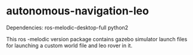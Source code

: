 # autonomous-navigation-leo

Dependencies: ros-melodic-desktop-full
              python2

This ros -melodic version package contains gazebo simulator launch files for launching a custom world file and leo rover in it.

